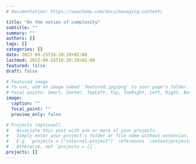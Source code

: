 ```yaml
---
# Documentation: https://wowchemy.com/docs/managing-content/

title: "On the notion of complexity"
subtitle: ""
summary: ""
authors: []
tags: []
categories: []
date: 2022-09-25T16:20:29+02:00
lastmod: 2022-09-25T16:20:29+02:00
featured: false
draft: false

# Featured image
# To use, add an image named `featured.jpg/png` to your page's folder.
# Focal points: Smart, Center, TopLeft, Top, TopRight, Left, Right, BottomLeft, Bottom, BottomRight.
image:
  caption: ""
  focal_point: ""
  preview_only: false

# Projects (optional).
#   Associate this post with one or more of your projects.
#   Simply enter your project's folder or file name without extension.
#   E.g. `projects = ["internal-project"]` references `content/project/deep-learning/index.md`.
#   Otherwise, set `projects = []`.
projects: []
---
```

